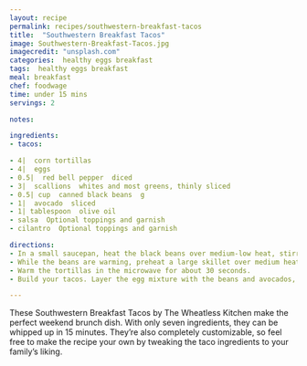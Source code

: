 ```yaml
---
layout: recipe
permalink: recipes/southwestern-breakfast-tacos
title:  "Southwestern Breakfast Tacos"
image: Southwestern-Breakfast-Tacos.jpg
imagecredit: "unsplash.com"
categories:  healthy eggs breakfast
tags:  healthy eggs breakfast
meal: breakfast
chef: foodwage
time: under 15 mins
servings: 2

notes:

ingredients:
- tacos:

- 4|  corn tortillas
- 4|  eggs
- 0.5|  red bell pepper  diced
- 3|  scallions  whites and most greens, thinly sliced
- 0.5| cup  canned black beans  g
- 1|  avocado  sliced
- 1| tablespoon  olive oil
- salsa  Optional toppings and garnish
- cilantro  Optional toppings and garnish

directions:
- In a small saucepan, heat the black beans over medium-low heat, stirring occasionally.
- While the beans are warming, preheat a large skillet over medium heat. Add the oil, peppers and scallions and saute for about 2 minutes, until peppers are slightly soft. Add the eggs to the pepper mixture and stir frequently, scrambling the eggs until they are cooked to your liking.
- Warm the tortillas in the microwave for about 30 seconds.
- Build your tacos. Layer the egg mixture with the beans and avocados, and garnish with cilantro and salsa if desired.

---
```


These Southwestern Breakfast Tacos by The Wheatless Kitchen make the perfect weekend brunch dish. With only seven ingredients, they can be whipped up in 15 minutes. They’re also completely customizable, so feel free to make the recipe your own by tweaking the taco ingredients to your family’s liking.